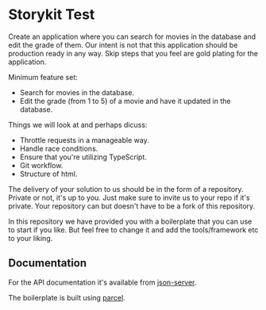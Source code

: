Storykit Test
=====

Create an application where you can search for movies in the database and edit the grade of them.
Our intent is not that this application should be production ready in any way. 
Skip steps that you feel are gold plating for the application.

Minimum feature set:
* Search for movies in the database.
* Edit the grade (from 1 to 5) of a movie and have it updated in the database.

Things we will look at and perhaps dicuss:
* Throttle requests in a manageable way.
* Handle race conditions.
* Ensure that you're utilizing TypeScript.
* Git workflow.
* Structure of html.

The delivery of your solution to us should be in the form of a repository. Private or not, it's up to you. Just make sure to invite us to your repo if it's private. Your repository can but doesn't have to be a fork of this repository.

In this repository we have provided you with a boilerplate that you can use to start if you like.
But feel free to change it and add the tools/framework etc to your liking.

## Documentation

For the API documentation it's available from [json-server](https://www.npmjs.com/package/json-server).

The boilerplate is built using [parcel](https://parceljs.org/).